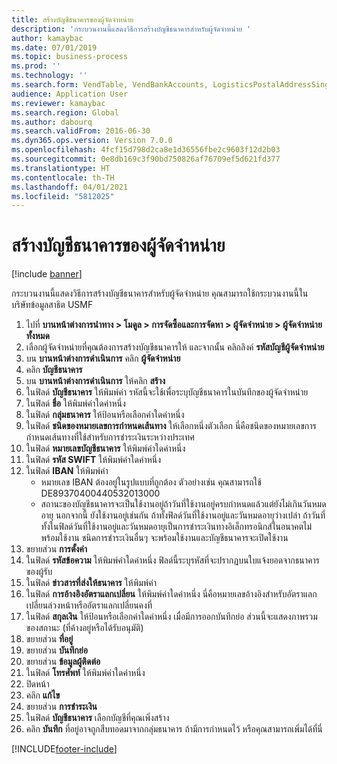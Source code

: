 ```yaml
---
title: สร้างบัญชีธนาคารของผู้จัดจำหน่าย
description: 'กระบวนงานนี้แสดงวิธีการสร้างบัญชีธนาคารสำหรับผู้จัดจำหน่าย '
author: kamaybac
ms.date: 07/01/2019
ms.topic: business-process
ms.prod: ''
ms.technology: ''
ms.search.form: VendTable, VendBankAccounts, LogisticsPostalAddressSingle
audience: Application User
ms.reviewer: kamaybac
ms.search.region: Global
ms.author: dabourq
ms.search.validFrom: 2016-06-30
ms.dyn365.ops.version: Version 7.0.0
ms.openlocfilehash: 4fcf15d798d2ca8e1d36556fbe2c9603f12d2b03
ms.sourcegitcommit: 0e8db169c3f90bd750826af76709ef5d621fd377
ms.translationtype: HT
ms.contentlocale: th-TH
ms.lasthandoff: 04/01/2021
ms.locfileid: "5812025"
---
```

# <a name="create-a-vendor-bank-account"></a>สร้างบัญชีธนาคารของผู้จัดจำหน่าย

[!include [banner](../../includes/banner.md)]

กระบวนงานนี้แสดงวิธีการสร้างบัญชีธนาคารสำหรับผู้จัดจำหน่าย  คุณสามารถใช้กระบวนงานนี้ในบริษัทข้อมูลสาธิต USMF

1. ไปที่ **บานหน้าต่างการนำทาง > โมดูล > การจัดซื้อและการจัดหา > ผู้จัดจำหน่าย > ผู้จัดจำหน่ายทั้งหมด**
2. เลือกผู้จัดจำหน่ายที่คุณต้องการสร้างบัญชีธนาคารให้ และจากนั้น คลิกลิงค์ **รหัสบัญชีผู้จัดจำหน่าย**
3. บน **บานหน้าต่างการดำเนินการ** คลิก **ผู้จัดจำหน่าย**
4. คลิก **บัญชีธนาคาร**
5. บน **บานหน้าต่างการดำเนินการ** ให้คลิก **สร้าง**
6. ในฟิลด์ **บัญชีธนาคาร** ให้พิมพ์ค่า รหัสนี้จะใช้เพื่อระบุบัญชีธนาคารในบันทึกของผู้จัดจำหน่าย  
7. ในฟิลด์ **ชื่อ** ให้พิมพ์ค่าใดค่าหนึ่ง
8. ในฟิลด์ **กลุ่มธนาคาร** ให้ป้อนหรือเลือกค่าใดค่าหนึ่ง
9. ในฟิลด์ **ชนิดของหมายเลขการกำหนดเส้นทาง** ให้เลือกหนึ่งตัวเลือก นี่คือชนิดของหมายเลขการกำหนดเส้นทางที่ใช้สำหรับการชำระเงินระหว่างประเทศ  
10. ในฟิลด์ **หมายเลขบัญชีธนาคาร** ให้พิมพ์ค่าใดค่าหนึ่ง
11. ในฟิลด์ **รหัส SWIFT** ให้พิมพ์ค่าใดค่าหนึ่ง
12. ในฟิลด์ **IBAN** ให้พิมพ์ค่า
    - หมายเลข IBAN ต้องอยู่ในรูปแบบที่ถูกต้อง  ตัวอย่างเช่น คุณสามารถใช้ DE89370400440532013000  
    - สถานะของบัญชีธนาคารจะเป็นใช้งานอยู่ถ้าวันที่ใช้งานอยู่ครบกำหนดแล้วแต่ยังไม่เกินวันหมดอายุ  นอกจากนี้ ยังใช้งานอยู่เช่นกัน ถ้าทั้งฟิลด์วันที่ใช้งานอยู่และวันหมดอายุว่างเปล่า ถ้าวันที่ทั้งในฟิลด์วันที่ใช้งานอยู่และวันหมดอายุเป็นการชำระเงินทางอิเล็กทรอนิกส์ในอนาคตไม่พร้อมใช้งาน ชนิดการชำระเงินอื่นๆ จะพร้อมใช้งานและบัญชีธนาคารจะเปิดใช้งาน  
13. ขยายส่วน **การตั้งค่า**
14. ในฟิลด์ **รหัสข้อความ** ให้พิมพ์ค่าใดค่าหนึ่ง ฟิลด์นี้ระบุรหัสที่จะปรากฏบนใบแจ้งยอดจากธนาคารของผู้รับ  
15. ในฟิลด์ **ข่าวสารที่ส่งให้ธนาคาร** ให้พิมพ์ค่า
16. ในฟิลด์ **การอ้างอิงอัตราแลกเปลี่ยน** ให้พิมพ์ค่าใดค่าหนึ่ง นี่คือหมายเลขอ้างอิงสำหรับอัตราแลกเปลี่ยนล่วงหน้าหรืออัตราแลกเปลี่ยนคงที่
17. ในฟิลด์ **สกุลเงิน** ให้ป้อนหรือเลือกค่าใดค่าหนึ่ง เมื่อมีการออกบันทึกย่อ ส่วนนี้จะแสดงภาพรวมของสถานะ (ที่ค้างอยู่หรือได้รับอนุมัติ)  
18. ขยายส่วน **ที่อยู่**
19. ขยายส่วน **บันทึกย่อ**
20. ขยายส่วน **ข้อมูลผู้ติดต่อ**
21. ในฟิลด์ **โทรศัพท์** ให้พิมพ์ค่าใดค่าหนึ่ง
22. ปิดหน้า
23. คลิก **แก้ไข**
24. ขยายส่วน **การชำระเงิน**
25. ในฟิลด์ **บัญชีธนาคาร** เลือกบัญชีที่คุณเพิ่งสร้าง
26. คลิก **บันทึก** ที่อยู่อาจถูกสืบทอดมาจากกลุ่มธนาคาร ถ้ามีการกำหนดไว้ หรือคุณสามารถเพิ่มได้ที่นี่  



[!INCLUDE[footer-include](../../../includes/footer-banner.md)]